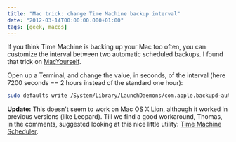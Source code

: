 ```yaml
---
title: "Mac trick: change Time Machine backup interval"
date: "2012-03-14T00:00:00.000+01:00"
tags: [geek, macos]
---
```


If you think Time Machine is backing up your Mac too often, you can customize the interval between two automatic scheduled backups. I found that trick on [MacYourself](http://www.macyourself.com/2010/02/21/how-to-change-time-machine-backup-interval-backup-manually/).  

Open up a Terminal, and change the value, in seconds, of the interval (here 7200 seconds == 2 hours instead of the standard one hour):  

```bash
sudo defaults write /System/Library/LaunchDaemons/com.apple.backupd-auto StartInterval -int 7200
```

**Update:** This doesn't seem to work on Mac OS X Lion, although it worked in previous versions (like Leopard). Till we find a good workaround, Thomas, in the comments, suggested looking at this nice little utility: [Time Machine Scheduler](http://www.klieme.com/TimeMachineScheduler.html).